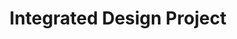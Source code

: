 ---
layout: post
title: Integrated Design Project
description: >
  A page showing how regular markdown content is styled in Hydejack.
image: /assets/img/projects/3Dprinter/first_assembly.jpg
sitemap: false
---